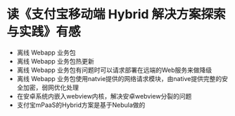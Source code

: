 # 读《支付宝移动端 Hybrid 解决方案探索与实践》有感

- 离线 Webapp 业务包
- 离线 Webapp 业务包热更新
- 离线 Webapp 业务包有问题时可以请求部署在远端的Web服务来做降级
- 离线 Webapp 业务包使用natvie提供的网络请求模块，由native提供完整的安全加密，弱网优化处理
- 在安卓系统内嵌入webview内核，解决安卓webview分裂的问题
- 支付宝mPaaS的Hybrid方案是基于Nebula做的
